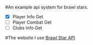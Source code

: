 #An example api system for brawl stars.

- [x] Player Info Get
- [ ] Player Combat Get
- [ ] Clubs Info Get

#The website I use
[Brawl Star API](https://developer.brawlstars.com/#/documentation)
